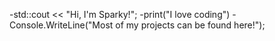 -std::cout << "Hi, I'm Sparky!";
-print("I love coding")
-Console.WriteLine("Most of my projects can be found here!");

<!---
vSparkyy/vSparkyy is a ✨ special ✨ repository because its `README.md` (this file) appears on your GitHub profile.
You can click the Preview link to take a look at your changes.
--->
